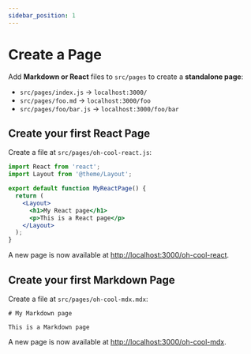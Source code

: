 ```yaml
---
sidebar_position: 1
---
```


# Create a Page

Add **Markdown or React** files to `src/pages` to create a **standalone page**:

- `src/pages/index.js` → `localhost:3000/`
- `src/pages/foo.md` → `localhost:3000/foo`
- `src/pages/foo/bar.js` → `localhost:3000/foo/bar`

## Create your first React Page

Create a file at `src/pages/oh-cool-react.js`:

```jsx title="src/pages/oh-cool-react.js"
import React from 'react';
import Layout from '@theme/Layout';

export default function MyReactPage() {
  return (
    <Layout>
      <h1>My React page</h1>
      <p>This is a React page</p>
    </Layout>
  );
}
```

A new page is now available at [http://localhost:3000/oh-cool-react](http://localhost:3000/oh-cool-react).

## Create your first Markdown Page

Create a file at `src/pages/oh-cool-mdx.mdx`:

```mdx title="src/pages/oh-cool-mdx.mdx"
# My Markdown page

This is a Markdown page
```

A new page is now available at [http://localhost:3000/oh-cool-mdx](http://localhost:3000/oh-cool-mdx).
